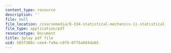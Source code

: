 ```yaml
---
content_type: resource
description: ''
file: null
file_location: /coursemedia/8-334-statistical-mechanics-ii-statistical-physics-of-fields-spring-2014/565f308ccee4fa9ac8f50f75a684da65_Rv1UBrGVGFk.pdf
file_type: application/pdf
resourcetype: Document
title: 3play pdf file
uid: 565f308c-cee4-fa9a-c8f5-0f75a684da65
---
```

